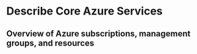 # Describe Core Azure Services

## Overview of Azure subscriptions, management groups, and resources